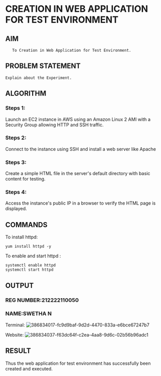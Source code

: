  # CREATION IN WEB APPLICATION FOR TEST ENVIRONMENT
  ## AIM
       To Creation in Web Application for Test Environment.
## PROBLEM STATEMENT
    Explain about the Experiment.

## ALGORITHM
 ### Steps 1:
 Launch an EC2 instance in AWS using an Amazon Linux 2 AMI with a Security Group allowing HTTP and SSH traffic.
### Steps 2:

Connect to the instance using SSH and install a web server like Apache
### Steps 3:

Create a simple HTML file in the server's default directory with basic content for testing.
### Steps 4:
Access the instance's public IP in a browser to verify the HTML page is displayed.

## COMMANDS
To install httpd:
```
yum install httpd -y
```

To enable and start httpd :
```
systemctl enable httpd
systemctl start httpd
```

## OUTPUT
### REG NUMBER:212222110050
### NAME:SWETHA N
 Terminal:
 ![386834017-fc9d9baf-9d2d-4470-833a-e6bce67247b7](https://github.com/user-attachments/assets/e5592a3f-40a9-4788-8e71-1c90dba846af)

 Website:
![386834037-f63dc64f-c2ea-4aa8-9d6c-02b56b96adc1](https://github.com/user-attachments/assets/c8fadffb-b117-470c-af57-2121e9fd59bf)

## RESULT
 Thus the web application for test environment has successfully been created and executed.
 
 

  


